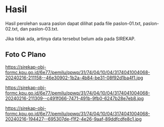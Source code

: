 # Hasil

Hasil perolehan suara paslon dapat dilihat pada file paslon-01.txt, paslon-02.txt, dan paslon-03.txt.

Jika tidak ada, artinya data tersebut belum ada pada SIREKAP.

## Foto C Plano

https://sirekap-obj-formc.kpu.go.id/6e77/pemilu/ppwp/31/74/04/10/04/3174041004068-20240216-211158--46e30902-1b2a-4b84-be31-08f92d1ba4f1.jpg

https://sirekap-obj-formc.kpu.go.id/6e77/pemilu/ppwp/31/74/04/10/04/3174041004068-20240216-211309--c491f066-7471-491b-9fb0-6247b28e7eb8.jpg

https://sirekap-obj-formc.kpu.go.id/6e77/pemilu/ppwp/31/74/04/10/04/3174041004068-20240216-194427--695307de-f1f2-4e26-9aaf-89ddfcdfe8c1.jpg
